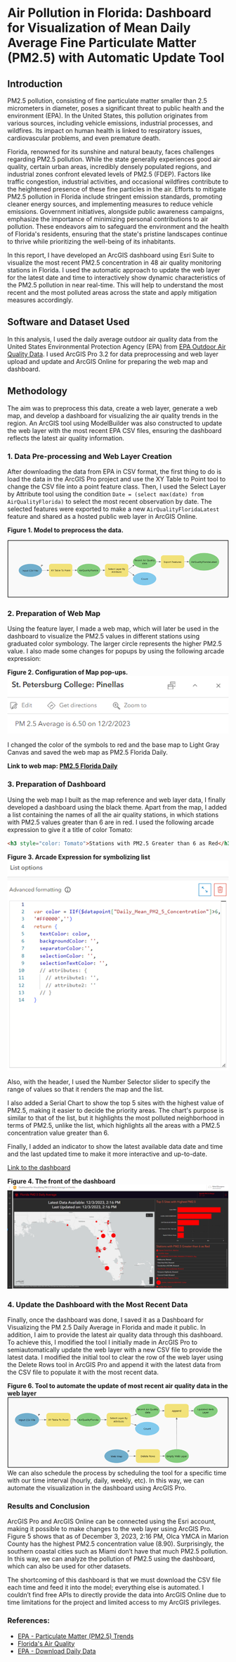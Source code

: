 # Air Pollution in Florida: Dashboard for Visualization of Mean Daily Average Fine Particulate Matter (PM2.5) with Automatic Update Tool

## Introduction
PM2.5 pollution, consisting of fine particulate matter smaller than 2.5 micrometers in diameter, poses a significant threat to public health and the environment (EPA). In the United States, this pollution originates from various sources, including vehicle emissions, industrial processes, and wildfires. Its impact on human health is linked to respiratory issues, cardiovascular problems, and even premature death.

Florida, renowned for its sunshine and natural beauty, faces challenges regarding PM2.5 pollution. While the state generally experiences good air quality, certain urban areas, incredibly densely populated regions, and industrial zones confront elevated levels of PM2.5 (FDEP). Factors like traffic congestion, industrial activities, and occasional wildfires contribute to the heightened presence of these fine particles in the air. Efforts to mitigate PM2.5 pollution in Florida include stringent emission standards, promoting cleaner energy sources, and implementing measures to reduce vehicle emissions. Government initiatives, alongside public awareness campaigns, emphasize the importance of minimizing personal contributions to air pollution. These endeavors aim to safeguard the environment and the health of Florida's residents, ensuring that the state's pristine landscapes continue to thrive while prioritizing the well-being of its inhabitants.

In this report, I have developed an ArcGIS dashboard using Esri Suite to visualize the most recent PM2.5 concentration in 48 air quality monitoring stations in Florida. I used the automatic approach to update the web layer for the latest date and time to interactively show dynamic characteristics of the PM2.5 pollution in near real-time. This will help to understand the most recent and the most polluted areas across the state and apply mitigation measures accordingly.

## Software and Dataset Used
In this analysis, I used the daily average outdoor air quality data from the United States Environmental Protection Agency (EPA) from [EPA Outdoor Air Quality Data](https://www.epa.gov/outdoor-air-quality-data/download-daily-data). I used ArcGIS Pro 3.2 for data preprocessing and web layer upload and update and ArcGIS Online for preparing the web map and dashboard.

## Methodology
The aim was to preprocess this data, create a web layer, generate a web map, and develop a dashboard for visualizing the air quality trends in the region. An ArcGIS tool using ModelBuilder was also constructed to update the web layer with the most recent EPA CSV files, ensuring the dashboard reflects the latest air quality information.

### 1. Data Pre-processing and Web Layer Creation
After downloading the data from EPA in CSV format, the first thing to do is load the data in the ArcGIS Pro project and use the XY Table to Point tool to change the CSV file into a point feature class. Then, I used the Select Layer by Attribute tool using the condition `Date = (select max(date) from AirQualityFlorida)` to select the most recent observation by date. The selected features were exported to make a new `AirQualityFloridaLatest` feature and shared as a hosted public web layer in ArcGIS Online.

**Figure 1. Model to preprocess the data.**

![Model to preprocess the data](images/Model.png)

### 2. Preparation of Web Map
Using the feature layer, I made a web map, which will later be used in the dashboard to visualize the PM2.5 values in different stations using graduated color symbology. The larger circle represents the higher PM2.5 value. I also made some changes for popups by using the following arcade expression:


**Figure 2. Configuration of Map pop-ups.**
![Configuration of Map pop-ups](images/pop-ups.png)

I changed the color of the symbols to red and the base map to Light Gray Canvas and saved the web map as PM2.5 Florida Daily.

**Link to web map: [PM2.5 Florida Daily](https://arcg.is/0yeO5y0)**

### 3. Preparation of Dashboard
Using the web map I built as the map reference and web layer data, I finally developed a dashboard using the black theme. Apart from the map, I added a list containing the names of all the air quality stations, in which stations with PM2.5 values greater than 6 are in red. I used the following arcade expression to give it a title of color Tomato: 
```html
<h3 style="color: Tomato">Stations with PM2.5 Greater than 6 as Red</h3>
```
**Figure 3. Arcade Expression for symbolizing list**
![Arcade Expression for symbolizing list](images/symbolize.png)

Also, with the header, I used the Number Selector slider to specify the range of values so that it renders the map and the list. 

I also added a Serial Chart to show the top 5 sites with the highest value of PM2.5, making it easier to decide the priority areas. The chart's purpose is similar to that of the list, but it highlights the most polluted neighborhood in terms of PM2.5, unlike the list, which highlights all the areas with a PM2.5 concentration value greater than 6.

Finally, I added an indicator to show the latest available data date and time and the last updated time to make it more interactive and up-to-date.

[Link to the dashboard](https://arcg.is/1yGzfT)

**Figure 4. The front of the dashboard**
![The front of the dashboard](images/final.png)

### 4. Update the Dashboard with the Most Recent Data

Finally, once the dashboard was done, I saved it as a Dashboard for Visualizing the PM 2.5 Daily Average in Florida and made it public. In addition, I aim to provide the latest air quality data through this dashboard. To achieve this, I modified the tool I initially made in ArcGIS Pro to semiautomatically update the web layer with a new CSV file to provide the latest data. I modified the initial tool to clear the row of the web layer using the Delete Rows tool in ArcGIS Pro and append it with the latest data from the CSV file to populate it with the most recent data.

**Figure 6. Tool to automate the update of most recent air quality data in the web layer**
![Tool to automate the update of most recent air quality data in the web layer](images/model2.png)
We can also schedule the process by scheduling the tool for a specific time with our time interval (hourly, daily, weekly, etc). In this way, we can automate the visualization in the dashboard using ArcGIS Pro.

### Results and Conclusion

ArcGIS Pro and ArcGIS Online can be connected using the Esri account, making it possible to make changes to the web layer using ArcGIS Pro. Figure 5 shows that as of December 3, 2023, 2:16 PM, Olca YMCA in Marion County has the highest PM2.5 concentration value (8.90). Surprisingly, the southern coastal cities such as Miami don’t have that much PM2.5 pollution. In this way, we can analyze the pollution of PM2.5 using the dashboard, which can also be used for other datasets.

The shortcoming of this dashboard is that we must download the CSV file each time and feed it into the model; everything else is automated. I couldn’t find free APIs to directly provide the data into ArcGIS Online due to time limitations for the project and limited access to my ArcGIS privileges.

### References:

- [EPA - Particulate Matter (PM2.5) Trends](https://www.epa.gov/air-trends/particulate-matter-pm25-trends)
- [Florida's Air Quality](https://floridadep.gov/air/air-monitoring/content/floridas-air-quality)
- [EPA - Download Daily Data](https://www.epa.gov/outdoor-air-quality-data/download-daily-data)

